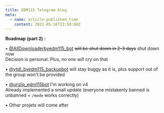 ```yaml
---
title: EDM115 Telegram blog
meta:
  - name: article:published_time
    content: 2022-05-16T23:50:00Z
---
```


**Roadmap (part 2) :**  
  
• [@AllDownloaderbyedm115_bot](https://t.me/AllDownloaderbyedm115_bot) ~~will be shut down in 2-3 days~~ shut down now  
Decision is personal. Plus, no one will cry on that  
  
• [@ytdl_byedm115_backupbot](https://t.me/ytdl_byedm115_backupbot) will stay buggy as it is, plus support out of the group won't be provided  
  
• [@unzip_edm115bot](https://t.me/unzip_edm115bot) I'm working on v4  
Already implemented a small update (everyone mistakenly banned is unbanned + `/mode` works correctly)  
  
• Other projets will come after
